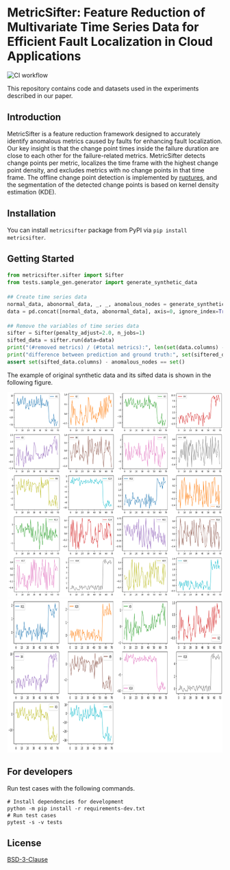 # MetricSifter: Feature Reduction of Multivariate Time Series Data for Efficient Fault Localization in Cloud Applications
![CI workflow](https://github.com/ai4sre/metricsifter/actions/workflows/ci.yaml/badge.svg)

This repository contains code and datasets used in the experiments described in our paper.

## Introduction

MetricSifter is a feature reduction framework designed to accurately identify anomalous metrics caused by faults for enhancing fault localization. Our key insight is that the change point times inside the failure duration are close to each other for the failure-related metrics. MetricSifter detects change points per metric, localizes the time frame with the highest change point density, and excludes metrics with no change points in that time frame. The offline change point detection is implemented by [ruptures](https://github.com/deepcharles/ruptures), and the segmentation of the detected change points is based on kernel density estimation (KDE).

## Installation

You can install `metricsifter` package from PyPI via `pip install metricsifter`.

## Getting Started

```python
from metricsifter.sifter import Sifter
from tests.sample_gen.generator import generate_synthetic_data

## Create time series data
normal_data, abonormal_data, _, _, anomalous_nodes = generate_synthetic_data(num_node=20, num_edge=20, num_normal_samples=55, num_abnormal_samples=15, anomaly_type=0)
data = pd.concat([normal_data, abonormal_data], axis=0, ignore_index=True)

## Remove the variables of time series data
sifter = Sifter(penalty_adjust=2.0, n_jobs=1)
sifted_data = sifter.run(data=data)
print("(#removed metrics) / (#total metrics):", len(set(data.columns) - set(siftered_data.columns)), "/", len(data.columns))
print("difference between prediction and ground truth:", set(siftered_data.columns) - anomalous_nodes)
assert set(sifted_data.columns) - anomalous_nodes == set()
```

The example of original synthetic data and its sifted data is shown in the following figure.

<img src="./docs/images/original_time_series.png" width="600" height="480">
<img src="./docs/images/sifted_time_series.png" width="600" height="360">


## For developers

Run test cases with the following commands.

```shell
# Install dependencies for development
python -m pip install -r requirements-dev.txt
# Run test cases
pytest -s -v tests
```

## License

[BSD-3-Clause](LICENSE)
